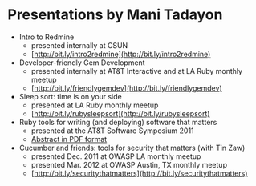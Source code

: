 # Presentations by Mani Tadayon

* Intro to Redmine
  * presented internally at CSUN
  * [http://bit.ly/intro2redmine](http://bit.ly/intro2redmine)
* Developer-friendly Gem Development
  * presented internally at AT&T Interactive and at LA Ruby monthly meetup
  * [http://bit.ly/friendlygemdev](http://bit.ly/friendlygemdev)
* Sleep sort: time is on your side
  * presented at LA Ruby monthly meetup
  * [http://bit.ly/rubysleepsort](http://bit.ly/rubysleepsort)
* Ruby tools for writing (and deploying) software that matters
  * presented at the AT&T Software Symposium 2011
  * [Abstract in PDF format](https://github.com/bowsersenior/presentations/raw/master/att_symposium/abstract.pdf)
* Cucumber and friends: tools for security that matters (with Tin Zaw)
  * presented Dec. 2011 at OWASP LA monthly meetup 
  * presented Mar. 2012 at OWASP Austin, TX monthly meetup
  * [http://bit.ly/securitythatmatters](http://bit.ly/securitythatmatters)